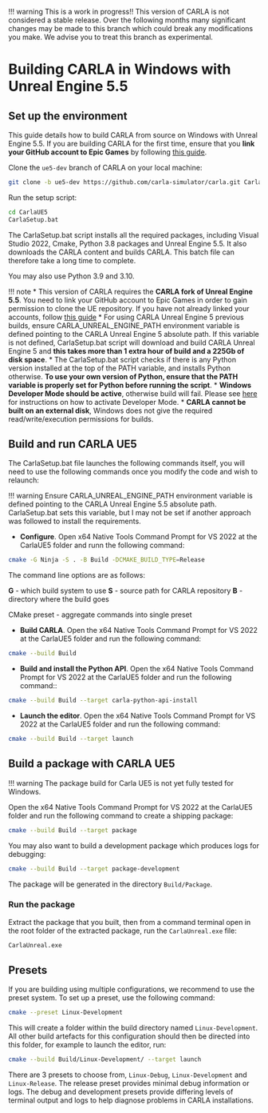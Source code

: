 !!! warning
        This is a work in progress!! This version of CARLA is not considered a stable release. Over the following months many significant changes may be made to this branch which could break any modifications you make. We advise you to treat this branch as experimental.

# Building CARLA in Windows with Unreal Engine 5.5

## Set up the environment

This guide details how to build CARLA from source on Windows with Unreal Engine 5.5. If you are building CARLA for the first time, ensure that you **link your GitHub account to Epic Games** by following [this guide](https://www.unrealengine.com/en-US/ue-on-github).

Clone the `ue5-dev` branch of CARLA on your local machine:

```sh
git clone -b ue5-dev https://github.com/carla-simulator/carla.git CarlaUE5
```

Run the setup script:

```sh
cd CarlaUE5
CarlaSetup.bat
```

The CarlaSetup.bat script installs all the required packages, including Visual Studio 2022, Cmake, Python 3.8 packages and Unreal Engine 5.5. It also downloads the CARLA content and builds CARLA. This batch file can therefore take a long time to complete. 

You may also use Python 3.9 and 3.10. 

!!! note
        * This version of CARLA requires the **CARLA fork of Unreal Engine 5.5**. You need to link your GitHub account to Epic Games in order to gain permission to clone the UE repository. If you have not already linked your accounts, follow [this guide](https://www.unrealengine.com/en-US/ue4-on-github)
        * For using CARLA Unreal Engine 5 previous builds, ensure CARLA_UNREAL_ENGINE_PATH environment variable is defined pointing to the CARLA Unreal Engine 5 absolute path. If this variable is not defined, CarlaSetup.bat script will download and build CARLA Unreal Engine 5 and **this takes more than 1 extra hour of build and a 225Gb of disk space**.
        * The CarlaSetup.bat script checks if there is any Python version installed at the top of the PATH variable, and installs Python otherwise. **To use your own version of Python, ensure that the PATH variable is properly set for Python before running the script**.
        * **Windows Developer Mode should be active**, otherwise build will fail. Please see [here](https://learn.microsoft.com/en-us/gaming/game-bar/guide/developer-mode) for instructions on how to activate Developer Mode.
        * **CARLA cannot be built on an external disk**, Windows does not give the required read/write/execution permissions for builds.


## Build and run CARLA UE5

The CarlaSetup.bat file launches the following commands itself, you will need to use the following commands once you modify the code and wish to relaunch:

!!! warning
       Ensure CARLA_UNREAL_ENGINE_PATH environment variable is defined pointing to the CARLA Unreal Engine 5.5 absolute path. CarlaSetup.bat sets this variable, but I may not be set if another approach was followed to install the requirements. 

* **Configure**. Open x64 Native Tools Command Prompt for VS 2022 at the CarlaUE5 folder and runn the following command:

```sh
cmake -G Ninja -S . -B Build -DCMAKE_BUILD_TYPE=Release
```

The command line options are as follows:

**G** - which build system to use
**S** - source path for CARLA repository
**B** - directory where the build goes

CMake preset - aggregate commands into single preset

* **Build CARLA**. Open the x64 Native Tools Command Prompt for VS 2022 at the CarlaUE5 folder and run the following command:

```sh
cmake --build Build
```

* **Build and install the Python API**. Open the x64 Native Tools Command Prompt for VS 2022 at the CarlaUE5 folder and run the following command::

```sh
cmake --build Build --target carla-python-api-install
```

* **Launch the editor**. Open the x64 Native Tools Command Prompt for VS 2022 at the CarlaUE5 folder and run the following command:

```sh
cmake --build Build --target launch
```

## Build a package with CARLA UE5

!!! warning
        The package build for Carla UE5 is not yet fully tested for Windows.

Open the x64 Native Tools Command Prompt for VS 2022 at the CarlaUE5 folder and run the following command to create a shipping package:

```sh
cmake --build Build --target package
```

You may also want to build a development package which produces logs for debugging: 


```sh
cmake --build Build --target package-development
``` 

The package will be generated in the directory `Build/Package`.

### Run the package

Extract the package that you built, then from a command terminal open in the root folder of the extracted package, run the `CarlaUnreal.exe` file:

```sh
CarlaUnreal.exe
```

## Presets

If you are building using multiple configurations, we recommend to use the preset system. To set up a preset, use the following command:

```sh
cmake --preset Linux-Development
```

This will create a folder within the build directory named `Linux-Development`. All other build artefacts for this configuration should then be directed into this folder, for example to launch the editor, run:

```sh
cmake --build Build/Linux-Development/ --target launch
```

There are 3 presets to choose from, `Linux-Debug`, `Linux-Development` and `Linux-Release`. The release preset provides minimal debug information or logs. The debug and development presets provide differing levels of terminal output and logs to help diagnose problems in CARLA installations. 